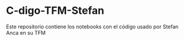 # C-digo-TFM-Stefan
Este repositorio contiene los notebooks con el código usado por Stefan Anca en su TFM 
